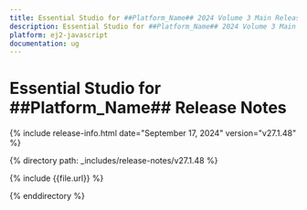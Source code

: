 ```yaml
---
title: Essential Studio for ##Platform_Name## 2024 Volume 3 Main Release Release Notes  
description: Essential Studio for ##Platform_Name## 2024 Volume 3 Main Release Release Notes  
platform: ej2-javascript
documentation: ug
---
```


# Essential Studio for ##Platform_Name##  Release Notes  

{% include release-info.html date="September 17, 2024"  version="v27.1.48" %}

{% directory path: _includes/release-notes/v27.1.48 %}

{% include {{file.url}} %}

{% enddirectory %}